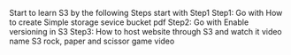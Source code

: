 Start to learn S3 by the following Steps start with Step1
Step1: Go with How to create Simple storage sevice bucket pdf 
Step2: Go with Enable versioning in S3 
Step3: How to host website through S3 and watch it video name S3 rock, paper and scissor game video
